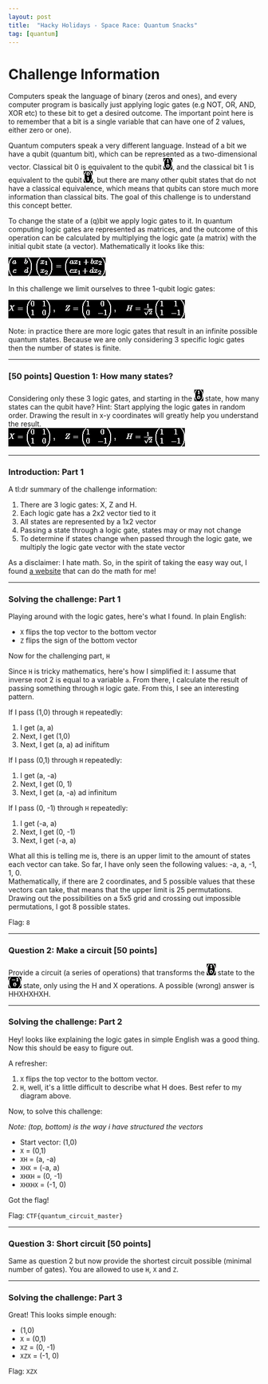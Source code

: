 ```yaml
---
layout: post
title:  "Hacky Holidays - Space Race: Quantum Snacks"
tag: [quantum]
---
```


# Challenge Information

Computers speak the language of binary (zeros and ones), and every computer program is basically just applying logic gates (e.g NOT, OR, AND, XOR etc) to these bit to get a desired outcome. The important point here is to remember that a bit is a single variable that can have one of 2 values, either zero or one).

Quantum computers speak a very different language. Instead of a bit we have a qubit (quantum bit), which can be represented as a two-dimensional vector. Classical bit 0 is equivalent to the qubit 
![Quantum%20Snacks%2070b44c71164b4df1b99dbcb625bd03d3/Untitled.png](/images/Quantum-Snacks-images/Untitled.png), and the classical bit 1 is equivalent to the qubit ![Quantum%20Snacks%2070b44c71164b4df1b99dbcb625bd03d3/Untitled%201.png](/images/Quantum-Snacks-images/Untitled1.png), but there are many other qubit states that do not have a classical equivalence, which means that qubits can store much more information than classical bits. The goal of this challenge is to understand this concept better.

To change the state of a (q)bit we apply logic gates to it. In quantum computing logic gates are represented as matrices, and the outcome of this operation can be calculated by multiplying the logic gate (a matrix) with the initial qubit state (a vector). Mathematically it looks like this:

![Quantum%20Snacks%2070b44c71164b4df1b99dbcb625bd03d3/Untitled%202.png](/images/Quantum-Snacks-images/Untitled2.png)

In this challenge we limit ourselves to three 1-qubit logic gates:

![Quantum%20Snacks%2070b44c71164b4df1b99dbcb625bd03d3/Untitled%203.png](/images/Quantum-Snacks-images/Untitled3.png)

Note: in practice there are more logic gates that result in an infinite possible quantum states. Because we are only considering 3 specific logic gates then the number of states is finite.

---

### [50 points] Question 1: How many states?
Considering only these 3 logic gates, and starting in the ![Quantum%20Snacks%2070b44c71164b4df1b99dbcb625bd03d3/Untitled%204.png](/images/Quantum-Snacks-images/Untitled4.png) state, how many states can the qubit have? Hint: Start applying the logic gates in random order. Drawing the result in x-y coordinates will greatly help you understand the result.\
![Quantum%20Snacks%2070b44c71164b4df1b99dbcb625bd03d3/Untitled%205.png](/images/Quantum-Snacks-images/Untitled5.png)

---

### Introduction: Part 1

A tl:dr summary of the challenge information:

1. There are 3 logic gates: X, Z and H.
2. Each logic gate has a 2x2 vector tied to it
3. All states are represented by a 1x2 vector
4. Passing a state through a logic gate, states may or may not change
5. To determine if states change when passed through the logic gate, we multiply the logic gate vector with the state vector

As a disclaimer: I hate math. So, in the spirit of taking the easy way out, I found [a website](https://matrixcalc.org/en/) that can do the math for me!

---

### Solving the challenge: Part 1

Playing around with the logic gates, here's what I found. In plain English:

- `X` flips the top vector to the bottom vector
- `Z` flips the sign of the bottom vector

Now for the challenging part, `H`

Since `H` is tricky mathematics, here's how I simplified it: I assume that inverse root 2 is equal to a variable `a`. From there, I calculate the result of passing something through `H` logic gate. From this, I see an interesting pattern.

If I pass (1,0) through `H` repeatedly:

1. I get (a, a)
2. Next, I get (1,0)
3. Next, I get (a, a) ad inifitum

If I pass (0,1) through `H` repeatedly:

1. I get (a, -a)
2. Next, I get (0, 1)
3. Next, I get (a, -a) ad infinitum

If I pass (0, -1) through `H` repeatedly:

1. I get (-a, a)
2. Next, I get (0, -1)
3. Next, I get (-a, a)

What all this is telling me is, there is an upper limit to the amount of states each vector can take. So far, I have only seen the following values: -a, a, -1, 1, 0.\
Mathematically, if there are 2 coordinates, and 5 possible values that these vectors can take, that means that the upper limit is 25 permutations.\
Drawing out the possibilities on a 5x5 grid and crossing out impossible permutations, I got 8 possible states.

Flag: `8`

---

### Question 2: Make a circuit [50 points]

Provide a circuit (a series of operations) that transforms the ![Quantum%20Snacks%2070b44c71164b4df1b99dbcb625bd03d3/Untitled%206.png](/images/Quantum-Snacks-images/Untitled6.png) state to the ![Quantum%20Snacks%2070b44c71164b4df1b99dbcb625bd03d3/Untitled%207.png](/images/Quantum-Snacks-images/Untitled7.png) state, only using the H and X operations. A possible (wrong) answer is HHXHXHXH.

---

### Solving the challenge: Part 2

Hey! looks like explaining the logic gates in simple English was a good thing. Now this should be easy to figure out.

A refresher:
1. `X` flips the top vector to the bottom vector.
2. `H`, well, it's a little difficult to describe what H does. Best refer to my diagram above.

Now, to solve this challenge:

*Note: (top, bottom) is the way i have structured the vectors*

- Start vector: (1,0)
- `X` = (0,1)
- `XH` = (a, -a)
- `XHX` = (-a, a)
- `XHXH` = (0, -1)
- `XHXHX` = (-1, 0)

Got the flag!

Flag: `CTF{quantum_circuit_master}`

---

### Question 3: Short circuit [50 points]

Same as question 2 but now provide the shortest circuit possible (minimal number of gates). You are allowed to use `H`, `X` and `Z`.

---

### Solving the challenge: Part 3

Great! This looks simple enough:

- (1,0)
- `X` = (0,1)
- `XZ` = (0, -1)
- `XZX` = (-1, 0)

Flag: `XZX`
